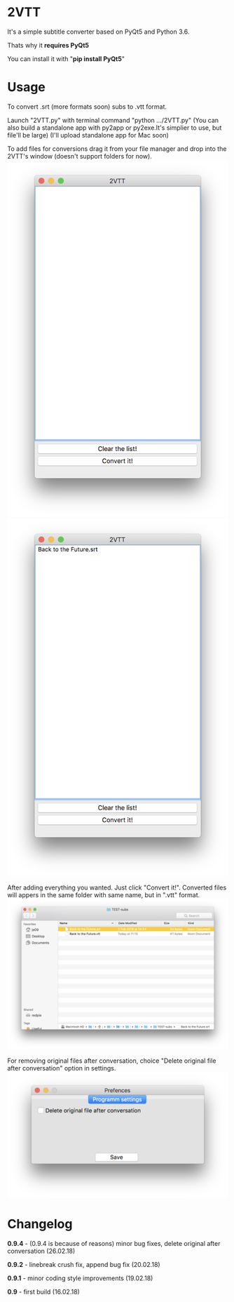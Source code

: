 # 2VTT
It's a simple subtitle converter based on PyQt5 and Python 3.6. 

Thats why it **requires PyQt5** 

You can install it with "**pip install PyQt5**"

# Usage
To convert .srt (more formats soon) subs to .vtt format.

Launch "2VTT.py" with terminal command "python .../2VTT.py" 
(You can also build a standalone app with py2app or py2exe.It's simplier to use, but file'll be large)
(I'll upload standalone app for Mac soon)

To add files for conversions drag it from your file manager and drop into the 2VTT's window (doesn't support folders for now).
![alt text](https://raw.githubusercontent.com/je09/2VTT/master/screenshots/Screen%20Shot%202018-02-19%20at%2011.14.38.png)
![alt text](https://raw.githubusercontent.com/je09/2VTT/master/screenshots/Screen%20Shot%202018-02-19%20at%2011.15.47.png)

After adding everything you wanted. Just click "Convert it!".
Converted files will appers in the same folder with same name, but in ".vtt" format.
![alt text](https://raw.githubusercontent.com/je09/2VTT/master/screenshots/Screen%20Shot%202018-02-19%20at%2011.15.54.png)

For removing original files after conversation, choice "Delete original file after conversation" option in settings.
![alt text](https://raw.githubusercontent.com/je09/2VTT/master/screenshots/Screen%20Shot%202018-02-26%20at%2010.17.23.png)

# Changelog
**0.9.4** - (0.9.4 is because of reasons) minor bug fixes, delete original after conversation (26.02.18)

**0.9.2** - linebreak crush fix, append bug fix (20.02.18)

**0.9.1** - minor coding style improvements (19.02.18)

**0.9** - first build (16.02.18)
